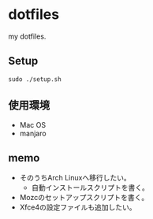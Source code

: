 # dotfiles

my dotfiles.  

## Setup

`sudo ./setup.sh `

## 使用環境
- Mac OS
- manjaro

## memo
- そのうちArch Linuxへ移行したい。
  - 自動インストールスクリプトを書く。
- Mozcのセットアップスクリプトを書く。
- Xfce4の設定ファイルも追加したい。
